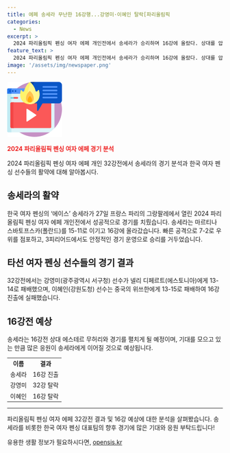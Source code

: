 ```yaml
---
title: 에페 송세라 무난한 16강행...강영미·이혜인 탈락[파리올림픽
categories:
  - News
excerpt: >
  2024 파리올림픽 펜싱 여자 에페 개인전에서 송세라가 승리하며 16강에 올랐다. 상대를 압도하는 빠른 공격으로 15-11로 이겼고, 16강전에서 또다른 경기를 했다. 강영미는 연장 접전 끝에 패배하며 32강전에서 탈락했고, 이혜인도 중국 선수에게 패배해 16강 진출에 실패했다. 송세라는 세계선수권대회 우승자로 이번 대회에서도 메달을 노리고 있다.
feature_text: >
  2024 파리올림픽 펜싱 여자 에페 개인전에서 송세라가 승리하며 16강에 올랐다. 상대를 압도하는 빠른 공격으로 15-11로 이겼고, 16강전에서 또다른 경기를 했다. 강영미는 연장 접전 끝에 패배하며 32강전에서 탈락했고, 이혜인도 중국 선수에게 패배해 16강 진출에 실패했다. 송세라는 세계선수권대회 우승자로 이번 대회에서도 메달을 노리고 있다.
image: '/assets/img/newspaper.png'
---
```


<p><img src="/assets/img/news.png" alt="rentncar 속보" /></p>

<p><strong><span style="color: #ee2323;">2024 파리올림픽 펜싱 여자 에페 경기 분석</span></strong></p>

<p data-ke-size="size16">2024 파리올림픽 펜싱 여자 에페 개인 32강전에서 송세라의 경기 분석과 한국 여자 펜싱 선수들의 활약에 대해 알아봅시다.</p>

<h2 data-ke-size="size26">송세라의 활약</h2>

<p data-ke-size="size16">한국 여자 펜싱의 ‘에이스’ 송세라가 27일 프랑스 파리의 그랑팔레에서 열린 2024 파리올림픽 펜싱 여자 에페 개인전에서 성공적으로 경기를 치뤘습니다. 송세라는 마르티나 스바토프스카(폴란드)를 15-11로 이기고 16강에 올라갔습니다. 빠른 공격으로 7-2로 우위를 점포하고, 3피리어드에서도 안정적인 경기 운영으로 승리를 거두었습니다.</p>

<h2 data-ke-size="size26">타선 여자 펜싱 선수들의 경기 결과</h2>

<p data-ke-size="size16">32강전에서는 강영미(광주광역시 서구청) 선수가 넬리 디페르트(에스토니아)에게 13-14로 패배했으며, 이혜인(강원도청) 선수는 중국의 위쓰한에게 13-15로 패배하여 16강 진출에 실패했습니다.</p>

<h2 data-ke-size="size26">16강전 예상</h2>

<p data-ke-size="size16">송세라는 16강전 상대 에스테르 무허리와 경기를 펼치게 될 예정이며, 기대를 모으고 있는 만큼 많은 응원이 송세라에게 이어질 것으로 예상됩니다.</p>

<table>
    <tbody>
        <tr>
            <td style="text-align: center; height: 17px;"><b>이름</b></td>
            <td style="text-align: center; height: 17px;"><b>결과</b></td>
        </tr>
        <tr>
            <td style="text-align: center; height: 17px;">송세라</td>
            <td style="text-align: center; height: 17px;">16강 진출</td>
        </tr>
        <tr>
            <td style="text-align: center; height: 17px;">강영미</td>
            <td style="text-align: center; height: 17px;">32강 탈락</td>
        </tr>
        <tr>
            <td style="text-align: center; height: 17px;">이혜인</td>
            <td style="text-align: center; height: 17px;">16강 탈락</td>
        </tr>
    </tbody>
</table>

<hr>

<p data-ke-size="size16">파리올림픽 펜싱 여자 에페 32강전 결과 및 16강 예상에 대한 분석을 살펴봤습니다. 송세라를 비롯한 한국 여자 펜싱 대표팀의 향후 경기에 많은 기대와 응원 부탁드립니다!</p>
유용한 생활 정보가 필요하시다면, <a href="https://opensis.kr" rel="dofollow">opensis.kr</a>


